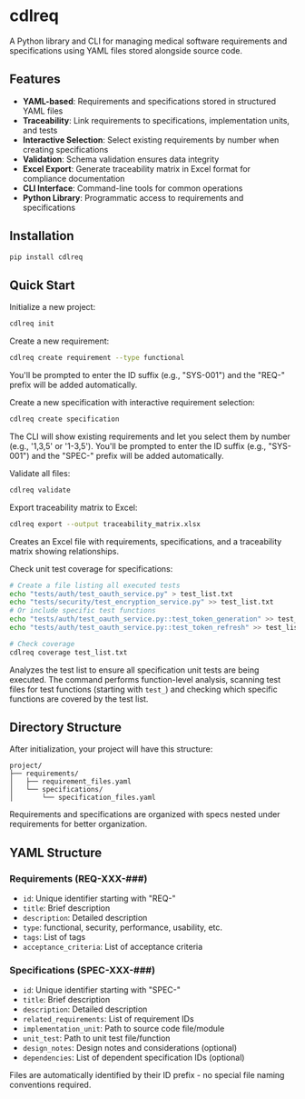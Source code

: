 # cdlreq

A Python library and CLI for managing medical software requirements and specifications using YAML files stored alongside source code.

## Features

- **YAML-based**: Requirements and specifications stored in structured YAML files
- **Traceability**: Link requirements to specifications, implementation units, and tests
- **Interactive Selection**: Select existing requirements by number when creating specifications
- **Validation**: Schema validation ensures data integrity
- **Excel Export**: Generate traceability matrix in Excel format for compliance documentation
- **CLI Interface**: Command-line tools for common operations
- **Python Library**: Programmatic access to requirements and specifications

## Installation

```bash
pip install cdlreq
```

## Quick Start

Initialize a new project:
```bash
cdlreq init
```

Create a new requirement:
```bash
cdlreq create requirement --type functional
```
You'll be prompted to enter the ID suffix (e.g., "SYS-001") and the "REQ-" prefix will be added automatically.

Create a new specification with interactive requirement selection:
```bash
cdlreq create specification
```
The CLI will show existing requirements and let you select them by number (e.g., '1,3,5' or '1-3,5').
You'll be prompted to enter the ID suffix (e.g., "SYS-001") and the "SPEC-" prefix will be added automatically.

Validate all files:
```bash
cdlreq validate
```

Export traceability matrix to Excel:
```bash
cdlreq export --output traceability_matrix.xlsx
```
Creates an Excel file with requirements, specifications, and a traceability matrix showing relationships.

Check unit test coverage for specifications:
```bash
# Create a file listing all executed tests
echo "tests/auth/test_oauth_service.py" > test_list.txt
echo "tests/security/test_encryption_service.py" >> test_list.txt
# Or include specific test functions
echo "tests/auth/test_oauth_service.py::test_token_generation" >> test_list.txt
echo "tests/auth/test_oauth_service.py::test_token_refresh" >> test_list.txt

# Check coverage
cdlreq coverage test_list.txt
```
Analyzes the test list to ensure all specification unit tests are being executed. The command performs function-level analysis, scanning test files for test functions (starting with `test_`) and checking which specific functions are covered by the test list.

## Directory Structure

After initialization, your project will have this structure:
```
project/
├── requirements/
│   ├── requirement_files.yaml
│   └── specifications/
│       └── specification_files.yaml
```

Requirements and specifications are organized with specs nested under requirements for better organization.

## YAML Structure

### Requirements (REQ-XXX-###)
- `id`: Unique identifier starting with "REQ-"
- `title`: Brief description
- `description`: Detailed description
- `type`: functional, security, performance, usability, etc.
- `tags`: List of tags
- `acceptance_criteria`: List of acceptance criteria

### Specifications (SPEC-XXX-###)
- `id`: Unique identifier starting with "SPEC-"
- `title`: Brief description
- `description`: Detailed description
- `related_requirements`: List of requirement IDs
- `implementation_unit`: Path to source code file/module
- `unit_test`: Path to unit test file/function
- `design_notes`: Design notes and considerations (optional)
- `dependencies`: List of dependent specification IDs (optional)

Files are automatically identified by their ID prefix - no special file naming conventions required.